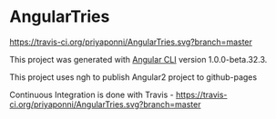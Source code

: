 # AngularTries 
https://travis-ci.org/priyaponni/AngularTries.svg?branch=master

This project was generated with [Angular CLI](https://github.com/angular/angular-cli) version 1.0.0-beta.32.3.

This project uses ngh to publish Angular2 project to github-pages

Continuous Integration is done with Travis - https://travis-ci.org/priyaponni/AngularTries.svg?branch=master 
